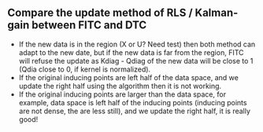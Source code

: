 ## Compare the update method of RLS / Kalman-gain between FITC and DTC
- If the new data is in the region (X or U? Need test) then both method can adapt to the new date,
but if the new data is far from the region, FITC will refuse the update as Kdiag - Qdiag of the 
new data will be close to 1 (Qdia close to 0, if kernel is normalized).
- If the original inducing points are left half of the data space, and we update the right half using 
the algorithm then it is not working.
- If the original inducing points are larger than the data space, for example, data space is left half
of the inducing points (inducing points are not dense, the are less still), and we update the right half,
it is really good!